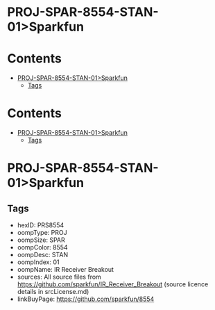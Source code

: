 
PROJ-SPAR-8554-STAN-01>Sparkfun
===============================

Contents
========

* [PROJ-SPAR-8554-STAN-01>Sparkfun](#proj-spar-8554-stan-01sparkfun)
	* [Tags](#tags)

Contents
========

* [PROJ-SPAR-8554-STAN-01>Sparkfun](#proj-spar-8554-stan-01sparkfun)
	* [Tags](#tags)

# PROJ-SPAR-8554-STAN-01>Sparkfun

## Tags

- hexID: PRS8554
- oompType: PROJ
- oompSize: SPAR
- oompColor: 8554
- oompDesc: STAN
- oompIndex: 01
- oompName: IR Receiver Breakout
- sources: All source files from https://github.com/sparkfun/IR_Receiver_Breakout (source licence details in srcLicense.md)
- linkBuyPage: https://github.com/sparkfun/8554
